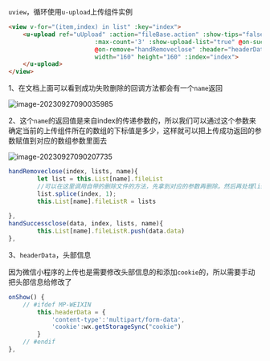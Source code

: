 `uview`，循环使用`u-upload`上传组件实例

```html
<view v-for="(item,index) in list" :key="index">
	<u-upload ref="uUpload" :action="fileBase.action" :show-tips="false"
				  		:max-count='3' :show-upload-list="true" @on-success="handSuccessclose"
				  		@on-remove="handRemoveclose" :header="headerData"
				  		width="160" height="160" :index="index">
	</u-upload>
</view>
```

1、在文档上面可以看到成功失败删除的回调方法都会有一个`name`返回

![image-20230927090035985](D:\LJY\code\dataNote20221010\img\image-20230927090035985.png)

2、这个`name`的返回值是来自index的传递参数的，所以我们可以通过这个参数来确定当前的上传组件所在的数组的下标值是多少，这样就可以把上传成功返回的参数赋值到对应的数组参数里面去

![image-20230927090207735](D:\LJY\code\dataNote20221010\img\image-20230927090207735.png)

```js
handRemoveclose(index, lists, name){
		let list = this.List[name].fileList
        //可以在这里调用自带的删除文件的方法，先拿到对应的参数再删除。然后再处理list的内容
		list.splice(index, 1);
		this.List[name].fileListR = lists
    
},
handSuccessclose(data, index, lists, name){
		this.List[name].fileListR.push(data.data)
},
```

3、`headerData`，头部信息

因为微信小程序的上传也是需要修改头部信息的和添加`cookie`的，所以需要手动把头部信息给修改了

```js
onShow() {
	// #ifdef MP-WEIXIN
		this.headerData = {
			'content-type':'multipart/form-data',
			'cookie':wx.getStorageSync("cookie")
		}
	// #endif
},
```

